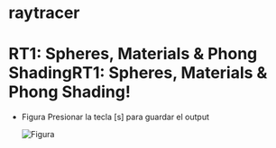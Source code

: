 # raytracer

# RT1: Spheres, Materials & Phong ShadingRT1: Spheres, Materials & Phong Shading!
- Figura
    Presionar la tecla [s] para guardar el output

    ![Figura](./output.bmp)

